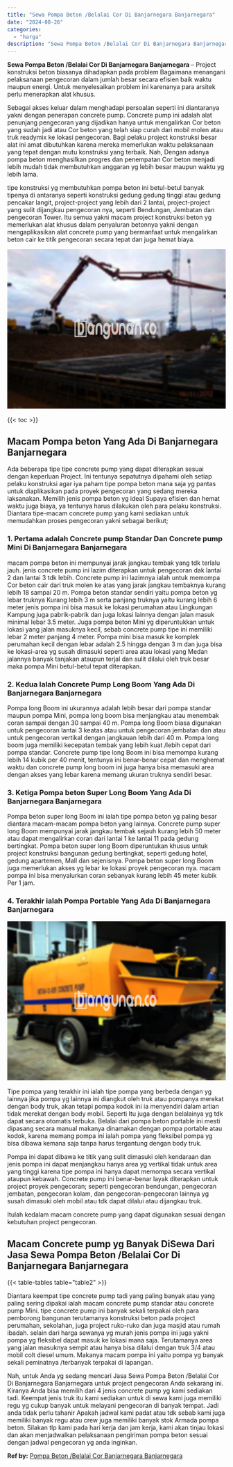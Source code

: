 ```yaml
---
title: "Sewa Pompa Beton /Belalai Cor Di Banjarnegara Banjarnegara"
date: "2024-08-26"
categories: 
  - "harga"
description: "Sewa Pompa Beton /Belalai Cor Di Banjarnegara Banjarnegara. Nah, untuk Anda yg sedang mencari Jasa Sewa Pompa Beton /Belalai Cor Di Banjarnegara Banjarnegara..."
---
```


**Sewa Pompa Beton /Belalai Cor Di Banjarnegara Banjarnegara** – Project konstruksi beton biasanya dihadapkan pada problem Bagaimana menangani pelaksanaan pengecoran dalam jumlah besar secara efisien baik waktu maupun energi. Untuk menyelesaikan problem ini karenanya para arsitek perlu menerapkan alat khusus.

Sebagai akses keluar dalam menghadapi persoalan seperti ini diantaranya yakni dengan penerapan concrete pump. Concrete pump ini adalah alat penunjang pengecoran yang dijadikan hanya untuk mengalirkan Cor beton yang sudah jadi atau Cor beton yang telah siap curah dari mobil molen atau truk readymix ke lokasi pengecoran. Bagi pelaku project konstruksi besar alat ini amat dibutuhkan karena mereka memerlukan waktu pelaksanaan yang tepat dengan mutu konstruksi yang terbaik. Nah, Dengan adanya pompa beton menghasilkan progres dan penempatan Cor beton menjadi lebih mudah tidak membutuhkan anggaran yg lebih besar maupun waktu yg lebih lama.

tipe konstruksi yg membutuhkan pompa beton ini betul-betul banyak tipenya di antaranya seperti konstruksi gedung gedung tinggi atau gedung pencakar langit, project-project yang lebih dari 2 lantai, project-project yang sulit dijangkau pengecoran nya, seperti Bendungan, Jembatan dan pengecoran Tower. Itu semua yakni macam project konstruksi beton yg memerlukan alat khusus dalam penyaluran betonnya yakni dengan mengaplikasikan alat concrete pump yang bermanfaat untuk mengalirkan beton cair ke titik pengecoran secara tepat dan juga hemat biaya.

![Sewa Pompa Beton /Belalai Cor Di Banjarnegara Banjarnegara](/images/sewa-concrete-pump-28.png)

{{< toc >}}

## Macam Pompa beton Yang Ada Di Banjarnegara Banjarnegara

Ada beberapa tipe tipe concrete pump yang dapat diterapkan sesuai dengan keperluan Project. Ini tentunya sepatutnya dipahami oleh setiap pelaku konstruksi agar iya paham tipe pompa beton mana saja yg pantas untuk diaplikasikan pada proyek pengecoran yang sedang mereka laksanakan. Memilih jenis pompa beton yg ideal Supaya efisien dan hemat waktu juga biaya, ya tentunya harus dilakukan oleh para pelaku konstruksi. Diantara tipe-macam concrete pump yang kami sediakan untuk memudahkan proses pengecoran yakni sebagai berikut;

### 1\. Pertama adalah Concrete pump Standar Dan Concrete pump Mini Di Banjarnegara Banjarnegara

macam pompa beton ini mempunyai jarak jangkau tembak yang tdk terlalu jauh. jenis concrete pump ini lazim diterapkan untuk pengecoran dak lantai 2 dan lantai 3 tdk lebih. Concrete pump ini lazimnya ialah untuk memompa Cor beton cair dari truk molen ke atas yang jarak jangkau tembaknya kurang lebih 18 sampai 20 m. Pompa beton standar sendiri yaitu pompa beton yg lebar truknya Kurang lebih 3 m serta panjang truknya yaitu kurang lebih 6 meter jenis pompa ini bisa masuk ke lokasi perumahan atau Lingkungan Kampung juga pabrik-pabrik dan juga lokasi lainnya dengan jalan masuk minimal lebar 3.5 meter. Juga pompa beton Mini yg diperuntukkan untuk lokasi yang jalan masuknya kecil, sebab concrete pump tipe ini memiliki lebar 2 meter panjang 4 meter. Pompa mini bisa masuk ke komplek perumahan kecil dengan lebar adalah 2.5 hingga dengan 3 m dan juga bisa ke lokasi-area yg susah dimasuki seperti area atau lokasi yang Medan jalannya banyak tanjakan ataupun terjal dan sulit dilalui oleh truk besar maka pompa Mini betul-betul tepat diterapkan.

### 2\. Kedua Ialah Concrete Pump Long Boom Yang Ada Di Banjarnegara Banjarnegara

Pompa long Boom ini ukurannya adalah lebih besar dari pompa standar maupun pompa Mini, pompa long boom bisa menjangkau atau menembak coran sampai dengan 30 sampai 40 m. Pompa long Boom biasa digunakan untuk pengecoran lantai 3 keatas atau untuk pengecoran jembatan dan atau untuk pengecoran vertikal dengan jangkauan lebih dari 40 m. Pompa long boom juga memiliki kecepatan tembak yang lebih kuat /lebih cepat dari pompa standar. Concrete pump tipe long Boom ini bisa memompa kurang lebih 14 kubik per 40 menit, tentunya ini benar-benar cepat dan menghemat waktu dan concrete pump long boom ini juga hanya bisa memasuki area dengan akses yang lebar karena memang ukuran truknya sendiri besar.

### 3\. Ketiga Pompa beton Super Long Boom Yang Ada Di Banjarnegara Banjarnegara

Pompa beton super long Boom ini ialah tipe pompa beton yg paling besar diantara macam-macam pompa beton yang lainnya. Concrete pump super long Boom mempunyai jarak jangkau tembak sejauh kurang lebih 50 meter atau dapat mengalirkan coran dari lantai 1 ke lantai 11 pada gedung bertingkat. Pompa beton super long Boom diperuntukan khusus untuk project konstruksi bangunan gedung bertingkat, seperti gedung hotel, gedung apartemen, Mall dan sejenisnya. Pompa beton super long Boom juga memerlukan akses yg lebar ke lokasi proyek pengecoran nya. macam pompa ini bisa menyalurkan coran sebanyak kurang lebih 45 meter kubik Per 1 jam.

### 4\. Terakhir ialah Pompa Portable Yang Ada Di Banjarnegara Banjarnegara

![Sewa Pompa Beton /Belalai Cor Di Banjarnegara Banjarnegara](/images/sewa-concrete-pump-08.png)

Tipe pompa yang terakhir ini ialah tipe pompa yang berbeda dengan yg lainnya jika pompa yg lainnya ini diangkut oleh truk atau pompanya merekat dengan body truk, akan tetapi pompa kodok ini ia menyendiri dalam artian tidak merekat dengan body mobil. Seperti Itu juga dengan belalainya yg tdk dapat secara otomatis terbuka. Belalai dari pompa beton portable ini mesti dipasang secara manual makanya dinamakan dengan pompa portable atau kodok, karena memang pompa ini ialah pompa yang fleksibel pompa yg bisa dibawa kemana saja tanpa harus tergantung dengan body truk.

Pompa ini dapat dibawa ke titik yang sulit dimasuki oleh kendaraan dan jenis pompa ini dapat menjangkau hanya area yg vertikal tidak untuk area yang tinggi karena tipe pompa ini hanya dapat memompa secara vertikal ataupun kebawah. Concrete pump ini benar-benar layak diterapkan untuk project proyek pengecoran; seperti pengecoran bendungan, pengecoran jembatan, pengecoran kolam, dan pengecoran-pengecoran lainnya yg susah dimasuki oleh mobil atau tdk dapat dilalui atau dijangkau truk.

Itulah kedalam macam concrete pump yang dapat digunakan sesuai dengan kebutuhan project pengecoran.

## Macam Concrete pump yg Banyak DiSewa Dari Jasa Sewa Pompa Beton /Belalai Cor Di Banjarnegara Banjarnegara

{{< table-tables table="table2" >}}

Diantara keempat tipe concrete pump tadi yang paling banyak atau yang paling sering dipakai ialah macam concrete pump standar atau concrete pump Mini. tipe concrete pump ini banyak sekali terpakai oleh para pemborong bangunan terutamanya konstruksi beton pada project perumahan, sekolahan, juga project ruko-ruko dan juga masjid atau rumah ibadah. selain dari harga sewanya yg murah jenis pompa ini juga yakni pompa yg fleksibel dapat masuk ke lokasi mana saja. Terutamanya area yang jalan masuknya sempit atau hanya bisa dilalui dengan truk 3/4 atau mobil colt diesel umum. Makanya macam pompa ini yaitu pompa yg banyak sekali peminatnya /terbanyak terpakai di lapangan.

Nah, untuk Anda yg sedang mencari Jasa Sewa Pompa Beton /Belalai Cor Di Banjarnegara Banjarnegara untuk project pengecoran Anda sekarang ini. Kiranya Anda bisa memilih dari 4 jenis concrete pump yg kami sediakan tadi. Keempat jenis truk itu kami sediakan untuk di sewa kami juga memiliki regu yg cukup banyak untuk melayani pengecoran di banyak tempat. Jadi anda tidak perlu tahanir Apakah jadwal kami padat atau tdk sebab kami juga memiliki banyak regu atau crew juga memiliki banyak stok Armada pompa beton. Silakan tlp kami pada hari kerja dan jam kerja, kami akan tinjau lokasi dan akan menjadwalkan pelaksanaan pengiriman pompa beton sesuai dengan jadwal pengecoran yg anda inginkan.

**Ref by:** [Pompa Beton /Belalai Cor Banjarnegara Banjarnegara](https://id.wikipedia.org/wiki/Pompa)
